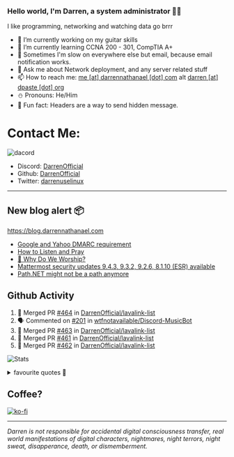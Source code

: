 ### Hello world, I'm Darren, a system administrator 👨‍💻
I like programming, networking and watching data go brrr


- 🔭 I’m currently working on my guitar skills
- 🌴 I’m currently learning CCNA 200 - 301, CompTIA A+ 
- 🚀 Sometimes I'm slow on everywhere else but email, because email notification works.
- 💬 Ask me about Network deployment, and any server related stuff 
- 📫 How to reach me: [me [at] darrennathanael [dot] com](mailto:me@darrennathanael.com) alt [darren [at] dpaste [dot] org](mailto:darren@dpaste.org)
- ⛄️ Pronouns: He/Him
- 🍪 Fun fact: Headers are a way to send hidden message.

# Contact Me:

![dacord](https://discord.c99.nl/widget/theme-4/508296903960821771.png)

- Discord: [DarrenOfficial](https://discord.darrennathanael.com)
- Github: [DarrenOfficial](https://github.com/DarrenOfficial)
- Twitter: [darrenuselinux](https://twitter.com/darrenuselinux)


---
## New blog alert 📦
https://blog.darrennathanael.com
<!-- BLOG-POST-LIST:START -->
- [Google and Yahoo DMARC requirement](https://blog.darrennathanael.com/posts/dmarc-it/)
- [How to Listen and Pray](https://blog.darrennathanael.com/posts/how-to-listen-and-pray/)
- [🙌 Why Do We Worship?](https://blog.darrennathanael.com/posts/why-do-we-worship/)
- [Mattermost security updates 9.4.3, 9.3.2, 9.2.6, 8.1.10 &lpar;ESR&rpar; available](https://blog.darrennathanael.com/posts/mattermost-security-updates-9-4-3-9-3-2-9-2-6-8-1-10-esr-available/)
- [Path.NET might not be a path anymore](https://blog.darrennathanael.com/posts/path-no-path/)
<!-- BLOG-POST-LIST:END -->

## Github Activity
<!--START_SECTION:activity-->
1. 🎉 Merged PR [#464](https://github.com/DarrenOfficial/lavalink-list/pull/464) in [DarrenOfficial/lavalink-list](https://github.com/DarrenOfficial/lavalink-list)
2. 🗣 Commented on [#201](https://github.com/wtfnotavailable/Discord-MusicBot/issues/201#issuecomment-1986970106) in [wtfnotavailable/Discord-MusicBot](https://github.com/wtfnotavailable/Discord-MusicBot)
3. 🎉 Merged PR [#463](https://github.com/DarrenOfficial/lavalink-list/pull/463) in [DarrenOfficial/lavalink-list](https://github.com/DarrenOfficial/lavalink-list)
4. 🎉 Merged PR [#461](https://github.com/DarrenOfficial/lavalink-list/pull/461) in [DarrenOfficial/lavalink-list](https://github.com/DarrenOfficial/lavalink-list)
5. 🎉 Merged PR [#462](https://github.com/DarrenOfficial/lavalink-list/pull/462) in [DarrenOfficial/lavalink-list](https://github.com/DarrenOfficial/lavalink-list)
<!--END_SECTION:activity-->


![Stats](https://github-readme-stats.vercel.app/api?username=DarrenOfficial&layout=compact&hide_border=true&hide_title=true&count_private=true&include_all_commits=true&show_icons=true&bg_color=00000000&text_color=c3c6ce&icon_color=4e64f7)


<details>
<summary>favourite quotes 🍻</summary>
<br>
<i>"Always trust what others say or write without ever questioning them. Especially their code."</i> -Albert Einstein
<br><br>
  <i>"If she this easy, then she prolly got a diseasy"</i> -Dr Martin Luther King
  <br><br>
  <i>"If a woman is giving you what you want, it is deception."</i> -Sun Tzu, Art of War
</details>


## Coffee?

[![ko-fi](https://ko-fi.com/img/githubbutton_sm.svg)](https://ko-fi.com/R6R1311CB)

---

_Darren is not responsible for accidental digital consciousness transfer, real world manifestations of digital characters, nightmares, night terrors, night sweat, disapperance, death, or dismemberment._
